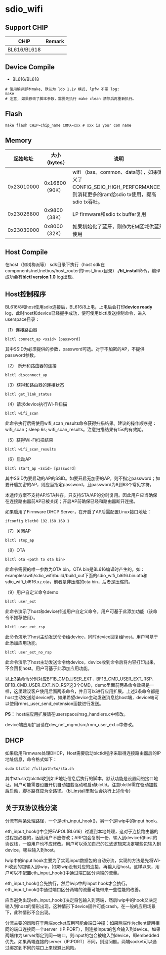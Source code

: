 # sdio_wifi


## Support CHIP

|      CHIP        | Remark |
|:----------------:|:------:|
|BL616/BL618       |        |

## Device Compile


- BL616/BL618

```
# 使用编译脚本make, 默认为 ldo 1.1v 模式, lpfw 不带 log:
make
# 注意, 如果修改了脚本参数，需要先执行 make clean 清除后再重新执行。
```

## Flash

```
make flash CHIP=chip_name COMX=xxx # xxx is your com name
```

## Memory

| 起始地址   | 大小（bytes）  | 说明                                                         |      |
| ---------- | -------------- | ------------------------------------------------------------ | ---- |
| 0x23010000 | 0x16800（90K） | wifi （bss、common、data等），如果定义了CONFIG_SDIO_HIGH_PERFORMANCE，<br />则消耗更多的ram给sdio tx使用，提高sdio tx吞吐。 |      |
| 0x23026800 | 0x9800（38K）  | LP firmware和sdio tx buffer复用                              |      |
| 0x23030000 | 0x8000（32K）  | 如果初始化了蓝牙，则作为EM区域供蓝牙使用                     |      |

## Host Compile

在host（如树梅派等） sdk目录下执行（host sdk在components/net/netbus/host_router的host_linux目录）**./bl_install**命令，编译成功会有**blctl version 1.0** log出现。

## Host控制程序

BL616/8和host使用sdio连接后，BL616/8上电，上电后会打印**device ready** log，此时host和device已经握手成功，便可使用blctl发送控制命令，进入userspace目录：

（1）连接路由器

```basic
blctl connect_ap <ssid> [password]
```

其中SSID为必须提供的参数，password可选。对于不加密的AP，不提供password参数。

（2） 断开和路由器的连接

```basic
blctl disconnect_ap
```

（3）获得和路由器的连接状态

```basic
blctl get_link_status
```

（4）请求device执行Wi-Fi扫描

```plain
blctl wifi_scan
```

此命令执行后需使用wifi_scan_results命令获得扫描结果。建议的操作顺序是：wifi_scan；sleep 6s; wifi_scan_results。注意扫描结果有15s的有效期。

（5）获得Wi-Fi扫描结果

```plain
blctl wifi_scan_results
```

（6）启动AP

```plain
blctl start_ap <ssid> [password]
```

其中SSID为要启动的AP的SSID。如要开启无加密的AP，则不指定password；如要开启加密的AP，则应当指定password，且password为8到63个常见字符。

本透传方案不支持AP/STA共存，只支持STA/AP的分时复用。因此用户应当确保在连接路由器前AP已被关闭；开启AP前确保已经和路由器断开连接。

如果启用了Firmware DHCP Server，在开启了AP后需配置Linux接口地址：

```plain
ifconfig bleth0 192.168.169.1
```

（7）关闭AP

```plain
blctl stop_ap
```

（8）OTA

```plain
blctl ota <path to ota bin>
```

此命令需要的唯一参数为OTA bin。OTA bin是BL616编译时产生的，如：examples/wifi/sdio_wifi/build/build_out下面的sdio_wifi_bl616.bin.ota和sdio_wifi_bl616.xz.ota，前者是非压缩的ota bin，后者是压缩的。

（9）用户自定义命令demo

```plain
blctl user_ext
```

此命令演示了host和device传送用户自定义命令。用户可基于此添加功能（该命令不推荐使用）。

```
blctl user_ext_rsp
```

此命令演示了host主动发送命令给device，同时device回复给host。用户可基于此添加应用功能。

```
blctl user_ext_no_rsp
```

此命令演示了host主动发送命令给device，device收到命令后将内容打印出来，不会回复host。用户可基于此添加应用功能。

以上3条命令分别对应BF1B_CMD_USER_EXT，BF1B_CMD_USER_EXT_RSP，BF1B_CMD_USER_EXT_NO_RSP这3个CMD，demo里面前两条命令效果是一样，这里建议客户使用后面两条命令，并且可以进行应用扩展。上述3条命令都是host主动发送给device的，如果希望device主动发送消息给host端，device端可以使用rnms_user_send_extension函数进行发送。

**PS：**
host端应用扩展请在userspace/msg_handlers.c中修改。

device端应用扩展请在dev_net_mgmr/src/rnm_user_ext.c中修改。

## **DHCP**

如果启用Firmware处理DHCP，Host需要启动blctld程序来取得连接路由器后的IP地址信息，命令格式如下：

```plain
sudo blctld /fullpath/to/sta.sh
```

其中sta.sh为blctld收到如IP地址信息后执行的脚本，默认功能是设置网络接口地址。用户可能需要设置开机自动加载驱动和启动blctld。注意blctld需在驱动加载后启动，脚本路径应为全路径。（bl_install里默认会执行上述命令）

## 关于双协议栈分流

分流有两条处理路径，一个是eth_input_hook()，另一个是lwip中的input hook。

eth_input_hook()中会把EAPOL(BL616）过滤到本地处理，这对于连接路由器的过程是必要的，因此用户不应修改；ARP包会复制一份，输入到device和host的协议栈，一般用户也不应修改。用户可以添加自己的过滤逻辑来决定哪些包输入到device，哪些输入到host。

lwip中的input hook主要为了实现input数据包的自动分流，实现的方法是先将Wi-Fi收到的包输入到lwip，如果lwip没有对应的连接，再输入给host。这样以来，用户可以不配置eth_input_hook()中通过端口区分两端的流量。

eth_input_hook()会先执行，然后lwip中的input hook才会执行。eth_input_hook()中通过端口区分两端的流量可能带来一些性能的改善。

应当避免出现eth_input_hook()决定将包输入到两端，然后lwip中的hook又决定输入到host的情形出现，这种情形下device固件可能crash。在一般的应用场景下，此种情形不会出现。

分流主要的风险在于两端socket应用可能会端口冲撞：如果两端作为client使用相同的端口连接同一个server（IP:PORT），则连接input的包会输入到device。如果两端作为server绑定到同一端口，则input的包会被输入到device，即embedded优先。如果两端连接的server（IP:PORT）不同，则没问题。两端socket可以通过绑定到不同的端口上来规避此风险。
